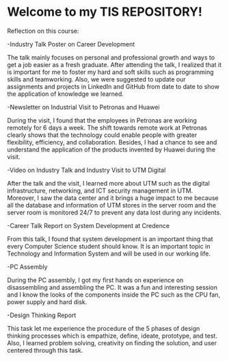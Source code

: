 # Welcome to my TIS REPOSITORY!

Reflection on this course:

-Industry Talk Poster on Career Development

The talk mainly focuses on personal and professional growth and ways to get a job easier as a fresh graduate. After attending the talk, I realized that it is important for me to foster my hard and soft skills such as programming skills and teamworking. Also, we were suggested to update our assignments and projects in LinkedIn and GitHub from date to date to show the application of knowledge we learned. 

 

-Newsletter on Industrial Visit to Petronas and Huawei

During the visit, I found that the employees in Petronas are working remotely for 6 days a week. The shift towards remote work at Petronas clearly shows that the technology could enable people with greater flexibility, efficiency, and collaboration. Besides, I had a chance to see and understand the application of the products invented by Huawei during the visit. 

 

-Video on Industry Talk and Industry Visit to UTM Digital

After the talk and the visit, I learned more about UTM such as the digital infrastructure, networking, and ICT security management in UTM. Moreover, I saw the data center and it brings a huge impact to me because all the database and information of UTM stores in the server room and the server room is monitored 24/7 to prevent any data lost during any incidents. 

 

-Career Talk Report on System Development at Credence

From this talk, I found that system development is an important thing that every Computer Science student should know. It is an important topic in Technology and Information System and will be used in our working life. 

 

-PC Assembly

During the PC assembly, I got my first hands on experience on disassembling and assembling the PC. It was a fun and interesting session and I know the looks of the components inside the PC such as the CPU fan, power supply and hard disk. 

 

-Design Thinking Report

This task let me experience the procedure of the 5 phases of design thinking processes which is empathize, define, ideate, prototype, and test. Also, I learned problem solving, creativity on finding the solution, and user centered through this task. 

